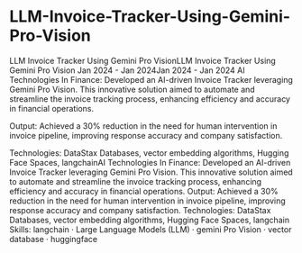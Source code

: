 # LLM-Invoice-Tracker-Using-Gemini-Pro-Vision

LLM Invoice Tracker Using Gemini Pro VisionLLM Invoice Tracker Using Gemini Pro Vision
Jan 2024 - Jan 2024Jan 2024 - Jan 2024
AI Technologies In Finance: Developed an AI-driven Invoice Tracker
leveraging Gemini Pro Vision. This innovative solution aimed to
automate and streamline the invoice tracking process, enhancing
efficiency and accuracy in financial operations.

Output: Achieved a 30% reduction in the need for human
intervention in invoice pipeline, improving response accuracy and
company satisfaction.

Technologies: DataStax Databases, vector embedding algorithms,
Hugging Face Spaces, langchainAI Technologies In Finance: Developed an AI-driven Invoice Tracker leveraging Gemini Pro Vision. This innovative solution aimed to automate and streamline the invoice tracking process, enhancing efficiency and accuracy in financial operations. Output: Achieved a 30% reduction in the need for human intervention in invoice pipeline, improving response accuracy and company satisfaction. Technologies: DataStax Databases, vector embedding algorithms, Hugging Face Spaces, langchain
Skills: langchain · Large Language Models (LLM) · gemini Pro Vision · vector database · huggingface
